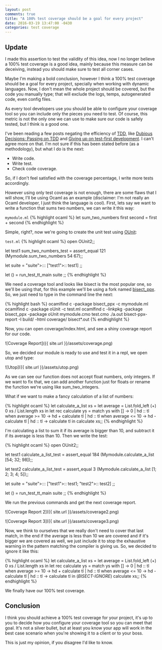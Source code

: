 ```yaml
---
layout: post
comments: true
title: "A 100% test coverage should be a goal for every project"
date: 2016-03-19 13:47:00 -0430
categories: test coverage
---
```


## **Update**

I made this assertion to test the validity of this idea, now I no longer believe a 100% test coverage
is a good idea, mainly because this measure can be deceiving,
instead you should make sure to test all corner cases.

Maybe I'm making a bold conclusion, however I think a 100% test coverage
should be a goal for every project, specially when working with dynamic languages.
Now, I don't mean the whole project should be covered, but the code you manually
type; that will exclude the logs, temps, autogenerated code, even config files.

As every tool developers use you should be able to configure your coverage tool so you can include only the
pieces you need to test. Of course, this metric is not the only one we can use to make sure our code is safely tested,
but I think is a good one.

I've been reading a few posts negating the efficiency of [TDD](https://en.wikipedia.org/wiki/Test-driven_development),
like [Dubious Decisions: Passing on TDD](http://www.thecaucus.net/#/content/caucus/tech_blog/432) and
[Giving up on test-first development](http://iansommerville.com/systems-software-and-technology/giving-up-on-test-first-development/).
I can't agree more on that. I'm not sure if this has been stated before (as a methodology), but what I do is the next:

- Write code.
- Write test.
- Check code coverage.

So, if I don't feel satisfied with the coverage percentage, I write more tests accordingly.

However using only test coverage is not enough, there are some flaws that I will show,
I'll be using Ocaml as an example (disclaimer: I'm not really an Ocaml developer, 
I just think the language is cool). 
First, lets say we want to write a function that sums two numbers, we can write it this way:

`mymodule.ml`
{% highlight ocaml %}
let sum_two_numbers first second = first + second
{% endhighlight %}

Simple, right?, now we're going to create the unit test using [OUnit](http://ounit.forge.ocamlcore.org/):

`test.ml`
{% highlight ocaml %}
open OUnit2;;

let test1 sum_two_numbers_test = assert_equal 121 (Mymodule.sum_two_numbers 54 67);;

let suite =
"suite">:::
  ["test1">:: test1]
;;

let () =
  run_test_tt_main suite
;;
{% endhighlight %}

We need a coverage tool and looks like bisect is the most popular one, so we'll be using that, for this example
we'll be using a fork named [bisect_ppx](https://github.com/rleonid/bisect_ppx). 
So, we just need to type in the command line the next:

{% highlight bash %}
ocamlfind c -package bisect_ppx -c mymodule.ml
ocamlfind c -package oUnit -c test.ml
ocamlfind c -linkpkg -package bisect_ppx -package oUnit mymodule.cmo test.cmo
./a.out
bisect-ppx-report -I build/ -html coverage/ bisect*.out
{% endhighlight %}

Now, you can open coverage/index.html, and see a shiny coverage report for our code.

![Coverage Report]({{ site.url }}/assets/coverage.png)

So, we decided our module is ready to use and test it in a repl, we open utop and type:

![Utop]({{ site.url }}/assets/utop.png)

As we can see our function does not accept float numbers, only integers. If we want to fix that, we can add another function
just for floats or rename the function we're using like sum_two_integers.

What if we want to make a fancy calculation of a list of numbers:

{% highlight ocaml %}
let calculate_a_list xs = 
  let average = List.fold_left (+) 0 xs / List.length xs in 
  let rec calculate ys = match ys with
    [] -> 0
  | hd :: tl when average >= 10 -> hd + calculate tl
  | hd :: tl when average <= 10 -> hd - calculate tl
  | hd :: tl -> calculate tl in
  calculate xs;;
{% endhighlight %}

I'm calculating a list to sum it if its average is bigger than 10, and subtract it if its average is less than 10. Then we write
the test:

{% highlight ocaml %}
open OUnit2;;

let test1 calculate_a_list_test = assert_equal 184 (Mymodule.calculate_a_list [54; 32; 98]);;

let test2 calculate_a_list_test = assert_equal 3 (Mymodule.calculate_a_list [1; 2; 3; 4; 5]);;

let suite =
"suite">:::
  ["test1">:: test1;
   "test2">:: test2]
;;

let () =
  run_test_tt_main suite
;;
{% endhighlight %}

We run the previous commands and get the next coverage report.

![Coverage Report 2]({{ site.url }}/assets/coverage2.png)

![Coverage Report 3]({{ site.url }}/assets/coverage3.png)

Now, we think to ourselves that we really don't need to cover that last match, in the end if the average is less than 10
we are covered and if it's bigger we are covered as well, we just include it to stop the exhaustive warning 
in the pattern matching the compiler is giving us. So, we decided to ignore it like this:

{% highlight ocaml %}
let calculate_a_list xs = 
  let average = List.fold_left (+) 0 xs / List.length xs in 
  let rec calculate ys = match ys with
    [] -> 0
  | hd :: tl when average >= 10 -> hd + calculate tl
  | hd :: tl when average <= 10 -> hd - calculate tl
  | hd :: tl -> calculate tl in (*BISECT-IGNORE*)
  calculate xs;;
{% endhighlight %}

We finally have our 100% test coverage.

## **Conclusion**

I think you should achieve a 100% test coverage for your project, it's up to you to decide how you configure your coverage tool
so you can meet that goal. It's not a silver bullet, but at least you know your app will work in the best case scenario 
when you're showing it to a client or to your boss.

This is just my opinion, if you disagree I'd like to know.
